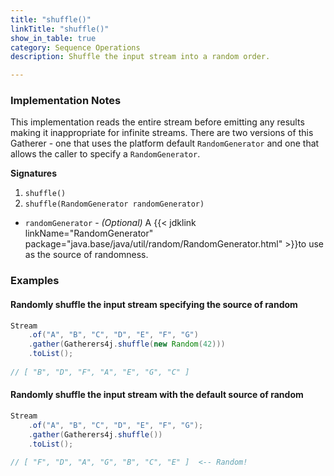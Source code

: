 ```yaml
---
title: "shuffle()"
linkTitle: "shuffle()"
show_in_table: true
category: Sequence Operations
description: Shuffle the input stream into a random order.

---
```


### Implementation Notes

This implementation reads the entire stream before emitting any results making it inappropriate for infinite streams. There
are two versions of this Gatherer - one that uses the platform default `RandomGenerator` and one that allows the caller to 
specify a `RandomGenerator`.

**Signatures**

1. `shuffle()`
2. `shuffle(RandomGenerator randomGenerator)`

* `randomGenerator` - _(Optional)_ A {{< jdklink linkName="RandomGenerator" package="java.base/java/util/random/RandomGenerator.html" >}}to use as the source of randomness. 


### Examples

#### Randomly shuffle the input stream specifying the source of random

```java
Stream
    .of("A", "B", "C", "D", "E", "F", "G")
    .gather(Gatherers4j.shuffle(new Random(42)))
    .toList();
    
// [ "B", "D", "F", "A", "E", "G", "C" ]
```

#### Randomly shuffle the input stream with the default source of random

```java
Stream
    .of("A", "B", "C", "D", "E", "F", "G");
    .gather(Gatherers4j.shuffle())
    .toList();
    
// [ "F", "D", "A", "G", "B", "C", "E" ]  <-- Random!
```
